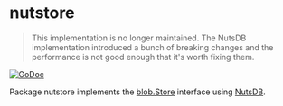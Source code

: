 # nutstore

> This implementation is no longer maintained. The NutsDB implementation
> introduced a bunch of breaking changes and the performance is not good enough
> that it's worth fixing them.

[![GoDoc](https://img.shields.io/static/v1?label=godoc&message=reference&color=white)](https://pkg.go.dev/github.com/creachadair/nutstore)

Package nutstore implements the [blob.Store][bs] interface using [NutsDB][nutsdb].

[bs]: https://godoc.org/github.com/creachadair/ffs/blob#Store
[nutsdb]: https://pkg.go.dev/github.com/xujiajun/nutsdb
